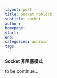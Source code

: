 ```yaml
---
layout: post
title: Socket noblock
subtitle: socket
author:
homepage:
start:
end:
categories: android 
tags: 
---
```


**Socket 非阻塞模式**

to be continue...